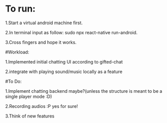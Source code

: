 # To run:

1.Start a virtual android machine first.

2.In terminal input as follow: sudo npx react-native run-android.

3.Cross fingers and hope it works.

#Workload:

1.Implemented initial chatting UI according to gifted-chat

2.integrate with playing sound/music locally as a feature

#To Do:

1.Implement chatting backend maybe?(unless the structure is meant to be a single player mode :D)

2.Recording audios :P yes for sure!

3.Think of new features